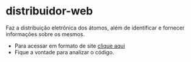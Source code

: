 # distribuidor-web
Faz a distribuição eletrônica dos átomos, além de identificar e fornecer informações sobre os mesmos.
* Para acessar em formato de site [clique aqui](https://arthurlobopro.github.io/distribuidor-web/)
* Fique a vontade para analizar o código.
